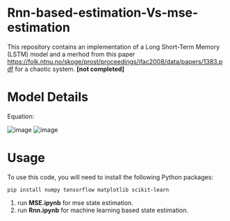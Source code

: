 # Rnn-based-estimation-Vs-mse-estimation

This repository contains an implementation of a Long Short-Term Memory (LSTM) model and a merhod from this paper https://folk.ntnu.no/skoge/prost/proceedings/ifac2008/data/papers/1383.pdf for a chaotic system. **[not completed]**


# Model Details

Equation:

![image](https://github.com/user-attachments/assets/ee703665-e9fc-4a62-a058-3615cb91482e)
![image](https://github.com/user-attachments/assets/4a1639cc-5acf-4815-bef1-9d010562d29a)

# Usage 

To use this code, you will need to install the following Python packages:

```
pip install numpy tensorflow matplotlib scikit-learn
```

1) run **MSE.ipynb** for mse state estimation.
2) run **Rnn.ipynb** for machine learning based state estimation.

